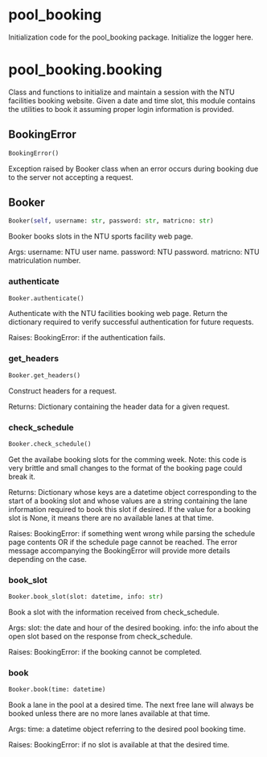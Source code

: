 
# pool_booking
Initialization code for the pool_booking package.  Initialize the logger
here.

# pool_booking.booking
Class and functions to initialize and maintain a session with the NTU
facilities booking website.  Given a date and time slot, this module contains
the utilities to book it assuming proper login information is provided.

## BookingError
```python
BookingError()
```
Exception raised by Booker class when an error occurs during booking due
to the server not accepting a request.

## Booker
```python
Booker(self, username: str, password: str, matricno: str)
```
Booker books slots in the NTU sports facility web page.

Args:
    username: NTU user name.
    password: NTU password.
    matricno: NTU matriculation number.


### authenticate
```python
Booker.authenticate()
```
Authenticate with the NTU facilities booking web page.  Return the
dictionary required to verify successful authentication for future
requests.

Raises:
    BookingError: if the authentication fails.


### get_headers
```python
Booker.get_headers()
```
Construct headers for a request.

Returns:
    Dictionary containing the header data for a given request.


### check_schedule
```python
Booker.check_schedule()
```
Get the availabe booking slots for the comming week.  Note: this
code is very brittle and small changes to the format of the booking
page could break it.

Returns:
    Dictionary whose keys are a datetime object corresponding to the
    start of a booking slot and whose values are a string containing
    the lane information required to book this slot if desired.  If the
    value for a booking slot is None, it means there are no available
    lanes at that time.

Raises:
    BookingError: if something went wrong while parsing the schedule
    page contents OR if the schedule page cannot be reached.  The
    error message accompanying the BookingError will provide more
    details depending on the case.


### book_slot
```python
Booker.book_slot(slot: datetime, info: str)
```
Book a slot with the information received from check_schedule.

Args:
    slot: the date and hour of the desired booking.
    info: the info about the open slot based on the response from
    check_schedule.

Raises:
    BookingError: if the booking cannot be completed.


### book
```python
Booker.book(time: datetime)
```
Book a lane in the pool at a desired time.  The next free lane
will always be booked unless there are no more lanes available at that
time.

Args:
    time: a datetime object referring to the desired pool booking time.

Raises:
    BookingError: if no slot is available at that the desired time.

